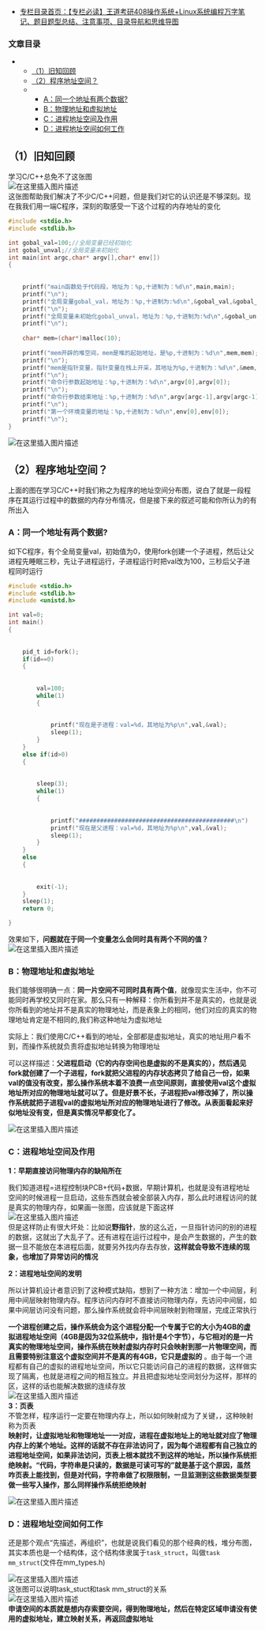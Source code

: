  

- [专栏目录首页：【专栏必读】王道考研408操作系统+Linux系统编程万字笔记、题目题型总结、注意事项、目录导航和思维导图](https://zhangxing-tech.blog.csdn.net/article/details/121004242)

### 文章目录

- - [（1）旧知回顾](#1_4)
  - [（2）程序地址空间？](#2_39)
  - - [A：同一个地址有两个数据\?](#A_41)
    - [B：物理地址和虚拟地址](#B_83)
    - [C：进程地址空间及作用](#C_92)
    - [D：进程地址空间如何工作](#D_110)

## （1）旧知回顾

学习C/C++总免不了这张图  
![在这里插入图片描述](https://ziquyun.com/main/csdn/img?url=https%3A%2F%2Fimg-blog.csdnimg.cn%2F20210308143051424.png%3Fx-oss-process%3Dimage%2Fwatermark%2Ctype_ZmFuZ3poZW5naGVpdGk%2Cshadow_10%2Ctext_aHR0cHM6Ly9ibG9nLmNzZG4ubmV0L3FxXzM5MTgzMDM0%2Csize_16%2Ccolor_FFFFFF%2Ct_70&rfUrl=https%3A%2F%2Fzhangxing-tech.blog.csdn.net%2Farticle%2Fdetails%2F114284873)  
这张图帮助我们解决了不少C/C++问题，但是我们对它的认识还是不够深刻。现在我我们用一端C程序，深刻的取感受一下这个过程的内存地址的变化

```cpp
#include <stdio.h>
#include <stdlib.h>

int gobal_val=100;//全局变量已经初始化
int gobal_unval;//全局变量未初始化
int main(int argc,char* argv[],char* env[])
{
            
            
	printf("main函数处于代码段，地址为：%p,十进制为：%d\n",main,main);
	printf("\n");
	printf("全局变量gobal_val，地址为：%p,十进制为:%d\n",&gobal_val,&gobal_val);
	printf("\n");
	printf("全局变量未初始化gobal_unval，地址为：%p,十进制为:%d\n",&gobal_unval,&gobal_unval);
	printf("\n");
	
	char* mem=(char*)malloc(10);
	
	printf("mem开辟的堆空间，mem是堆的起始地址，是%p,十进制为：%d\n",mem,mem);
	printf("\n");	
	printf("mem是指针变量，指针变量在栈上开采，其地址为%p,十进制为：%d\n",&mem,&mem);
	printf("\n");	
	printf("命令行参数起始地址：%p,十进制为：%d\n",argv[0],argv[0]);
	printf("\n");
	printf("命令行参数结束地址：%p,十进制为：%d\n",argv[argc-1],argv[argc-1]);
	printf("\n");
	printf("第一个环境变量的地址：%p,十进制为：%d\n",env[0],env[0]);
	printf("\n");
}
```

![在这里插入图片描述](https://ziquyun.com/main/csdn/img?url=https%3A%2F%2Fimg-blog.csdnimg.cn%2F20210308151339316.png%3Fx-oss-process%3Dimage%2Fwatermark%2Ctype_ZmFuZ3poZW5naGVpdGk%2Cshadow_10%2Ctext_aHR0cHM6Ly9ibG9nLmNzZG4ubmV0L3FxXzM5MTgzMDM0%2Csize_16%2Ccolor_FFFFFF%2Ct_70&rfUrl=https%3A%2F%2Fzhangxing-tech.blog.csdn.net%2Farticle%2Fdetails%2F114284873)

## （2）程序地址空间？

上面的图在学习C/C++时我们称之为程序的地址空间分布图，说白了就是一段程序在其运行过程中的数据的内存分布情况，但是接下来的叙述可能和你所认为的有所出入

### A：同一个地址有两个数据\?

如下C程序，有个全局变量val，初始值为0，使用fork创建一个子进程，然后让父进程先睡眠三秒，先让子进程运行，子进程运行时把val改为100，三秒后父子进程同时运行

```c
#include <stdio.h>
#include <stdlib.h>
#include <unistd.h>

int val=0;
int main()
{
            
            
	pid_t id=fork();
	if(id==0)
	{
            
            
		val=100;
		while(1)
		{
            
            
			printf("现在是子进程：val=%d，其地址为%p\n",val,&val);
			sleep(1);
		}
	}
	else if(id>0)
	{
            
            
		sleep(3);
		while(1)
		{
            
            
			printf("############################################\n")
			printf("现在是父进程：val=%d，其地址为%p\n",val,&val);
			sleep(1);
		}
	}
	else
	{
            
            
		exit(-1);
	}
	sleep(1);
	return 0;

}
```

效果如下，**问题就在于同一个变量怎么会同时具有两个不同的值？**  
![在这里插入图片描述](https://ziquyun.com/main/csdn/img?url=https%3A%2F%2Fimg-blog.csdnimg.cn%2F20210308163301294.png%3Fx-oss-process%3Dimage%2Fwatermark%2Ctype_ZmFuZ3poZW5naGVpdGk%2Cshadow_10%2Ctext_aHR0cHM6Ly9ibG9nLmNzZG4ubmV0L3FxXzM5MTgzMDM0%2Csize_16%2Ccolor_FFFFFF%2Ct_70&rfUrl=https%3A%2F%2Fzhangxing-tech.blog.csdn.net%2Farticle%2Fdetails%2F114284873)

### B：物理地址和虚拟地址

我们能够很明确一点：**同一片空间不可同时具有两个值**，就像现实生活中，你不可能同时再学校又同时在家。那么只有一种解释：你所看到并不是真实的，也就是说你所看到的地址并不是真实的物理地址，而是表象上的相同，他们对应的真实的物理地址肯定是不相同的,我们称这种地址为虚拟地址

实际上：我们使用C/C++看到的地址，全部都是虚拟地址，真实的地址用户看不到，而操作系统就负责将虚拟地址转换为物理地址

可以这样描述：**父进程启动（它的内存空间也是虚拟的不是真实的），然后遇见fork就创建了一个子进程，fork就把父进程的内存状态拷贝了给自己一份，如果val的值没有改变，那么操作系统本着不浪费一点空间原则，直接使用val这个虚拟地址所对应的物理地址就可以了。但是好景不长，子进程把val修改掉了，所以操作系统就把子进程val的虚拟地址所对应的物理地址进行了修改。从表面看起来好似地址没有变，但是真实情况早都变化了。**

![在这里插入图片描述](https://ziquyun.com/main/csdn/img?url=https%3A%2F%2Fimg-blog.csdnimg.cn%2F2021030817103520.jpg%3Fx-oss-process%3Dimage%2Fwatermark%2Ctype_ZmFuZ3poZW5naGVpdGk%2Cshadow_10%2Ctext_aHR0cHM6Ly9ibG9nLmNzZG4ubmV0L3FxXzM5MTgzMDM0%2Csize_16%2Ccolor_FFFFFF%2Ct_70&rfUrl=https%3A%2F%2Fzhangxing-tech.blog.csdn.net%2Farticle%2Fdetails%2F114284873)

### C：进程地址空间及作用

**1：早期直接访问物理内存的缺陷所在**

我们知道进程=进程控制块PCB+代码+数据，早期计算机，也就是没有进程地址空间的时候进程一旦启动，这些东西就会被全部装入内存，那么此时进程访问的就是真实的物理内存，如果画一张图，应该就是下面这样  
![在这里插入图片描述](https://ziquyun.com/main/csdn/img?url=https%3A%2F%2Fimg-blog.csdnimg.cn%2F20210308200650693.png%3Fx-oss-process%3Dimage%2Fwatermark%2Ctype_ZmFuZ3poZW5naGVpdGk%2Cshadow_10%2Ctext_aHR0cHM6Ly9ibG9nLmNzZG4ubmV0L3FxXzM5MTgzMDM0%2Csize_16%2Ccolor_FFFFFF%2Ct_70&rfUrl=https%3A%2F%2Fzhangxing-tech.blog.csdn.net%2Farticle%2Fdetails%2F114284873)  
但是这样防止有很大坏处：比如说**野指针**，放的这么近，一旦指针访问的别的进程的数据，这就出了大乱子了。还有进程在运行过程中，是会产生数据的，产生的数据一旦不能放在本进程后面，就要另外找内存去存放，**这样就会导致不连续的现象，也增加了异常访问的情况**

**2：进程地址空间的发明**

所以计算机设计者意识到了这种模式缺陷，想到了一种方法：增加一个中间层，利用中间层映射物理内存。程序访问内存时不直接访问物理内存，先访问中间层，如果中间层访问没有问题，那么操作系统就会将中间层映射到物理层，完成正常执行

**一个进程创建之后，操作系统会为这个进程分配一个专属于它的大小为4GB的虚拟进程地址空间（4GB是因为32位系统中，指针是4个字节），与它相对的是一片真实的物理地址空间，操作系统在映射虚拟内存时只会映射到那一片物理空间，而且需要特别注意这个虚拟空间并不是真的有4GB，它只是虚拟的** 。由于每一个进程都有自己的虚拟的进程地址空间，所以它只能访问自己的进程的数据，这样做实现了隔离，也就是进程之间的相互独立。并且把虚拟地址空间划分为这样，那样的区，这样的话也能解决数据的连续存放  
![在这里插入图片描述](https://ziquyun.com/main/csdn/img?url=https%3A%2F%2Fimg-blog.csdnimg.cn%2F20210308202740437.png%3Fx-oss-process%3Dimage%2Fwatermark%2Ctype_ZmFuZ3poZW5naGVpdGk%2Cshadow_10%2Ctext_aHR0cHM6Ly9ibG9nLmNzZG4ubmV0L3FxXzM5MTgzMDM0%2Csize_16%2Ccolor_FFFFFF%2Ct_70&rfUrl=https%3A%2F%2Fzhangxing-tech.blog.csdn.net%2Farticle%2Fdetails%2F114284873)  
**3：页表**  
不管怎样，程序运行一定要在物理内存上，所以如何映射成为了关键，，这种映射称为页表  
**映射时，让虚拟地址和物理地址一一对应，进程在虚拟地址上的地址就对应了物理内存上的某个地址。这样的话就不存在非法访问了，因为每个进程都有自己独立的进程地址空间，如果非法访问，页表上根本就找不到这样的地址，所以操作系统拒绝映射。“代码，字符串是只读的，数据是可读可写的”就是基于这个原因，虽然咋页表上能找到，但是对代码，字符串做了权限限制，一旦监测到这些数据类型要做一些写入操作，那么同样操作系统拒绝映射**

![在这里插入图片描述](https://ziquyun.com/main/csdn/img?url=https%3A%2F%2Fimg-blog.csdnimg.cn%2F20210308205012474.jpg%3Fx-oss-process%3Dimage%2Fwatermark%2Ctype_ZmFuZ3poZW5naGVpdGk%2Cshadow_10%2Ctext_aHR0cHM6Ly9ibG9nLmNzZG4ubmV0L3FxXzM5MTgzMDM0%2Csize_16%2Ccolor_FFFFFF%2Ct_70&rfUrl=https%3A%2F%2Fzhangxing-tech.blog.csdn.net%2Farticle%2Fdetails%2F114284873)

### D：进程地址空间如何工作

还是那个观点“先描述，再组织”，也就是说我们看见的那个经典的栈，堆分布图，其实本质也是一个结构体，这个结构体隶属于`task_struct`，叫做`task mm_struct`\(文件在mm\_types.h\)

![在这里插入图片描述](https://ziquyun.com/main/csdn/img?url=https%3A%2F%2Fimg-blog.csdnimg.cn%2F20210308212505124.png%3Fx-oss-process%3Dimage%2Fwatermark%2Ctype_ZmFuZ3poZW5naGVpdGk%2Cshadow_10%2Ctext_aHR0cHM6Ly9ibG9nLmNzZG4ubmV0L3FxXzM5MTgzMDM0%2Csize_16%2Ccolor_FFFFFF%2Ct_70%23pic_center&rfUrl=https%3A%2F%2Fzhangxing-tech.blog.csdn.net%2Farticle%2Fdetails%2F114284873)  
这张图可以说明task\_stuct和task mm\_struct的关系  
![在这里插入图片描述](https://ziquyun.com/main/csdn/img?url=https%3A%2F%2Fimg-blog.csdnimg.cn%2F20210308212730933.png%3Fx-oss-process%3Dimage%2Fwatermark%2Ctype_ZmFuZ3poZW5naGVpdGk%2Cshadow_10%2Ctext_aHR0cHM6Ly9ibG9nLmNzZG4ubmV0L3FxXzM5MTgzMDM0%2Csize_16%2Ccolor_FFFFFF%2Ct_70&rfUrl=https%3A%2F%2Fzhangxing-tech.blog.csdn.net%2Farticle%2Fdetails%2F114284873)  
**申请空间的本质就是想内存索要空间，得到物理地址，然后在特定区域申请没有使用的虚拟地址，建立映射关系，再返回虚拟地址**